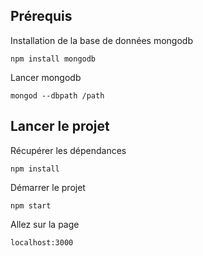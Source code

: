 ## Prérequis
Installation de la base de données mongodb
```
npm install mongodb
```
Lancer mongodb
```
mongod --dbpath /path
```

## Lancer le projet
Récupérer les dépendances
```
npm install
```
Démarrer le projet
```
npm start
```
Allez sur la page
```
localhost:3000
```